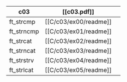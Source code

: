 
| c03        | [[c03.pdf]]           |     |
| ---------- | --------------------- | --- |
| ft_strcmp  | [[C/c03/ex00/readme]] |     |
| ft_strncmp | [[C/c03/ex01/readme]] |     |
| ft_strcat  | [[C/c03/ex02/readme]] |     |
| ft_strncat | [[C/c03/ex03/readme]] |     |
| ft_strstrv | [[C/c03/ex04/readme]] |     |
| ft_strlcat | [[C/c03/ex05/readme]] |     |
